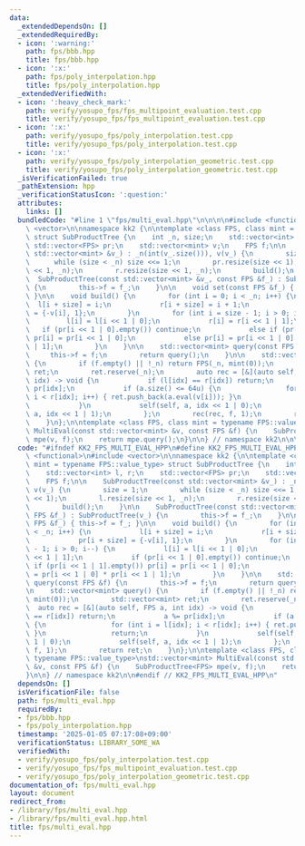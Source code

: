 ```yaml
---
data:
  _extendedDependsOn: []
  _extendedRequiredBy:
  - icon: ':warning:'
    path: fps/bbb.hpp
    title: fps/bbb.hpp
  - icon: ':x:'
    path: fps/poly_interpolation.hpp
    title: fps/poly_interpolation.hpp
  _extendedVerifiedWith:
  - icon: ':heavy_check_mark:'
    path: verify/yosupo_fps/fps_multipoint_evaluation.test.cpp
    title: verify/yosupo_fps/fps_multipoint_evaluation.test.cpp
  - icon: ':x:'
    path: verify/yosupo_fps/poly_interpolation.test.cpp
    title: verify/yosupo_fps/poly_interpolation.test.cpp
  - icon: ':x:'
    path: verify/yosupo_fps/poly_interpolation_geometric.test.cpp
    title: verify/yosupo_fps/poly_interpolation_geometric.test.cpp
  _isVerificationFailed: true
  _pathExtension: hpp
  _verificationStatusIcon: ':question:'
  attributes:
    links: []
  bundledCode: "#line 1 \"fps/multi_eval.hpp\"\n\n\n\n#include <functional>\n#include\
    \ <vector>\n\nnamespace kk2 {\n\ntemplate <class FPS, class mint = typename FPS::value_type>\
    \ struct SubProductTree {\n    int _n, size;\n    std::vector<int> l, r;\n   \
    \ std::vector<FPS> pr;\n    std::vector<mint> v;\n    FPS f;\n\n    SubProductTree(const\
    \ std::vector<mint> &v_) : _n(int(v_.size())), v(v_) {\n        size = 1;\n  \
    \      while (size < _n) size <<= 1;\n        pr.resize(size << 1);\n        l.resize(size\
    \ << 1, _n);\n        r.resize(size << 1, _n);\n        build();\n    }\n\n  \
    \  SubProductTree(const std::vector<mint> &v_, const FPS &f_) : SubProductTree(v_)\
    \ {\n        this->f = f_;\n    }\n\n    void set(const FPS &f_) { this->f = f_;\
    \ }\n\n    void build() {\n        for (int i = 0; i < _n; i++) {\n          \
    \  l[i + size] = i;\n            r[i + size] = i + 1;\n            pr[i + size]\
    \ = {-v[i], 1};\n        }\n        for (int i = size - 1; i > 0; i--) {\n   \
    \         l[i] = l[i << 1 | 0];\n            r[i] = r[i << 1 | 1];\n         \
    \   if (pr[i << 1 | 0].empty()) continue;\n            else if (pr[i << 1 | 1].empty())\
    \ pr[i] = pr[i << 1 | 0];\n            else pr[i] = pr[i << 1 | 0] * pr[i << 1\
    \ | 1];\n        }\n    }\n\n    std::vector<mint> query(const FPS &f) {\n   \
    \     this->f = f;\n        return query();\n    }\n\n    std::vector<mint> query()\
    \ {\n        if (f.empty() || !_n) return FPS(_n, mint(0));\n        std::vector<mint>\
    \ ret;\n        ret.reserve(_n);\n        auto rec = [&](auto self, FPS a, int\
    \ idx) -> void {\n            if (l[idx] == r[idx]) return;\n            a %=\
    \ pr[idx];\n            if (a.size() <= 64u) {\n                for (int i = l[idx];\
    \ i < r[idx]; i++) { ret.push_back(a.eval(v[i])); }\n                return;\n\
    \            }\n            self(self, a, idx << 1 | 0);\n            self(self,\
    \ a, idx << 1 | 1);\n        };\n        rec(rec, f, 1);\n        return ret;\n\
    \    }\n};\n\ntemplate <class FPS, class mint = typename FPS::value_type>\nstd::vector<mint>\
    \ MultiEval(const std::vector<mint> &v, const FPS &f) {\n    SubProductTree<FPS>\
    \ mpe(v, f);\n    return mpe.query();\n}\n\n} // namespace kk2\n\n\n"
  code: "#ifndef KK2_FPS_MULTI_EVAL_HPP\n#define KK2_FPS_MULTI_EVAL_HPP 1\n\n#include\
    \ <functional>\n#include <vector>\n\nnamespace kk2 {\n\ntemplate <class FPS, class\
    \ mint = typename FPS::value_type> struct SubProductTree {\n    int _n, size;\n\
    \    std::vector<int> l, r;\n    std::vector<FPS> pr;\n    std::vector<mint> v;\n\
    \    FPS f;\n\n    SubProductTree(const std::vector<mint> &v_) : _n(int(v_.size())),\
    \ v(v_) {\n        size = 1;\n        while (size < _n) size <<= 1;\n        pr.resize(size\
    \ << 1);\n        l.resize(size << 1, _n);\n        r.resize(size << 1, _n);\n\
    \        build();\n    }\n\n    SubProductTree(const std::vector<mint> &v_, const\
    \ FPS &f_) : SubProductTree(v_) {\n        this->f = f_;\n    }\n\n    void set(const\
    \ FPS &f_) { this->f = f_; }\n\n    void build() {\n        for (int i = 0; i\
    \ < _n; i++) {\n            l[i + size] = i;\n            r[i + size] = i + 1;\n\
    \            pr[i + size] = {-v[i], 1};\n        }\n        for (int i = size\
    \ - 1; i > 0; i--) {\n            l[i] = l[i << 1 | 0];\n            r[i] = r[i\
    \ << 1 | 1];\n            if (pr[i << 1 | 0].empty()) continue;\n            else\
    \ if (pr[i << 1 | 1].empty()) pr[i] = pr[i << 1 | 0];\n            else pr[i]\
    \ = pr[i << 1 | 0] * pr[i << 1 | 1];\n        }\n    }\n\n    std::vector<mint>\
    \ query(const FPS &f) {\n        this->f = f;\n        return query();\n    }\n\
    \n    std::vector<mint> query() {\n        if (f.empty() || !_n) return FPS(_n,\
    \ mint(0));\n        std::vector<mint> ret;\n        ret.reserve(_n);\n      \
    \  auto rec = [&](auto self, FPS a, int idx) -> void {\n            if (l[idx]\
    \ == r[idx]) return;\n            a %= pr[idx];\n            if (a.size() <= 64u)\
    \ {\n                for (int i = l[idx]; i < r[idx]; i++) { ret.push_back(a.eval(v[i]));\
    \ }\n                return;\n            }\n            self(self, a, idx <<\
    \ 1 | 0);\n            self(self, a, idx << 1 | 1);\n        };\n        rec(rec,\
    \ f, 1);\n        return ret;\n    }\n};\n\ntemplate <class FPS, class mint =\
    \ typename FPS::value_type>\nstd::vector<mint> MultiEval(const std::vector<mint>\
    \ &v, const FPS &f) {\n    SubProductTree<FPS> mpe(v, f);\n    return mpe.query();\n\
    }\n\n} // namespace kk2\n\n#endif // KK2_FPS_MULTI_EVAL_HPP\n"
  dependsOn: []
  isVerificationFile: false
  path: fps/multi_eval.hpp
  requiredBy:
  - fps/bbb.hpp
  - fps/poly_interpolation.hpp
  timestamp: '2025-01-05 07:17:08+09:00'
  verificationStatus: LIBRARY_SOME_WA
  verifiedWith:
  - verify/yosupo_fps/poly_interpolation.test.cpp
  - verify/yosupo_fps/fps_multipoint_evaluation.test.cpp
  - verify/yosupo_fps/poly_interpolation_geometric.test.cpp
documentation_of: fps/multi_eval.hpp
layout: document
redirect_from:
- /library/fps/multi_eval.hpp
- /library/fps/multi_eval.hpp.html
title: fps/multi_eval.hpp
---
```

